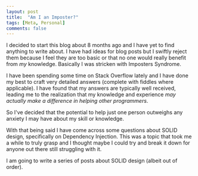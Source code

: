 ```yaml
---
layout: post
title:  "Am I an Imposter?"
tags: [Meta, Personal] 
comments: false
---
```


I decided to start this blog about 8 months ago and I have yet to find anything to write about.  I have had ideas for blog posts but I swiftly reject them because I feel they are too basic or that no one would really benefit from _my_ knowledge.  Basically I was stricken with Imposters Syndrome.

I have been spending some time on Stack Overflow lately and I have done my best to craft very detailed answers (complete with fiddles where applicable). I have found that my answers are typically well received, leading me to the realization that my knowledge and experience _may actually make a difference in helping other programmers_.

So I've decided that the potential to help just one person outweighs any anxiety I may have about my skill or knowledge.

With that being said I have come across some questions about SOLID design, specifically on Dependency Injection.  This was a topic that took me a while to truly grasp and I thought maybe I could try and break it down for anyone out there still struggling with it.

I am going to write a series of posts about SOLID design (albeit out of order).

